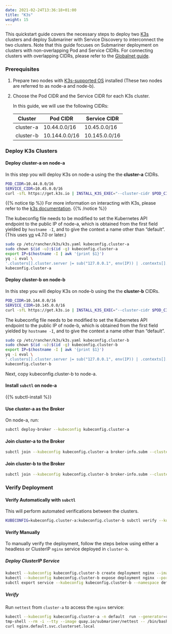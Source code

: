 ```yaml
---
date: 2021-02-24T13:36:18+01:00
title: "K3s"
weight: 15
---
```


This quickstart guide covers the necessary steps to deploy two [K3s](https://k3s.io/) clusters
and deploy Submariner with Service Discovery to interconnect the two clusters. Note that this
guide focuses on Submariner deployment on clusters with non-overlapping Pod and Service CIDRs.
For connecting clusters with overlapping CIDRs, please refer to the
[Globalnet guide](../../architecture/globalnet/).

### Prerequisites

1. Prepare two nodes with
[K3s-supported OS](https://rancher.com/docs/k3s/latest/en/installation/installation-requirements/#operating-systems)
installed (These two nodes are referred to as node-a and node-b).
2. Choose the Pod CIDR and the Service CIDR for each K3s cluster.

    In this guide, we will use the following CIDRs:

    | Cluster   | Pod CIDR     | Service CIDR |
    |-----------|--------------|--------------|
    | cluster-a |10.44.0.0/16  |10.45.0.0/16  |
    | cluster-b |10.144.0.0/16 |10.145.0.0/16 |

### Deploy K3s Clusters

#### Deploy cluster-a on node-a

In this step you will deploy K3s on node-a using the the **cluster-a** CIDRs.

```bash
POD_CIDR=10.44.0.0/16
SERVICE_CIDR=10.45.0.0/16
curl -sfL https://get.k3s.io | INSTALL_K3S_EXEC="--cluster-cidr $POD_CIDR --service-cidr $SERVICE_CIDR" sh -s -
```

{{% notice tip %}}
For more information on interacting with K3s, please refer to the [k3s documentation](https://rancher.com/docs/k3s/latest/en/quick-start/).
{{% /notice %}}

The kubeconfig file needs to be modified to set the Kubernetes API endpoint to the public IP of node-a,
which is obtained from the first field yielded by `hostname -I`, and to give the context a name other
than “default”. (This uses [yq](https://github.com/mikefarah/yq/) v4.7.0 or later.)

```bash
sudo cp /etc/rancher/k3s/k3s.yaml kubeconfig.cluster-a
sudo chown $(id -u):$(id -g) kubeconfig.cluster-a
export IP=$(hostname -I | awk '{print $1}')
yq -i eval \
'.clusters[].cluster.server |= sub("127.0.0.1", env(IP)) | .contexts[].name = "cluster-a" | .current-context = "cluster-a"' \
kubeconfig.cluster-a
```

#### Deploy cluster-b on node-b

In this step you will deploy K3s on node-b using the the **cluster-b** CIDRs.

```bash
POD_CIDR=10.144.0.0/16
SERVICE_CIDR=10.145.0.0/16
curl -sfL https://get.k3s.io | INSTALL_K3S_EXEC="--cluster-cidr $POD_CIDR --service-cidr $SERVICE_CIDR" sh -s -
```

The kubeconfig file needs to be modified to set the Kubernetes API endpoint to the public IP of node-b,
which is obtained from the first field yielded by `hostname -I`, and to give the context a name other
than “default”.

```bash
sudo cp /etc/rancher/k3s/k3s.yaml kubeconfig.cluster-b
sudo chown $(id -u):$(id -g) kubeconfig.cluster-b
export IP=$(hostname -I | awk '{print $1}')
yq -i eval \
'.clusters[].cluster.server |= sub("127.0.0.1", env(IP)) | .contexts[].name = "cluster-b" | .current-context = "cluster-b"' \
kubeconfig.cluster-b
```

Next, copy kubeconfig.cluster-b to node-a.

#### Install `subctl` on node-a

{{% subctl-install %}}

#### Use cluster-a as the Broker

On node-a, run:

```bash
subctl deploy-broker --kubeconfig kubeconfig.cluster-a
```

#### Join cluster-a to the Broker

```bash
subctl join --kubeconfig kubeconfig.cluster-a broker-info.subm --clusterid cluster-a --natt=false
```

#### Join cluster-b to the Broker

```bash
subctl join --kubeconfig kubeconfig.cluster-b broker-info.subm --clusterid cluster-b --natt=false
```

### Verify Deployment

#### Verify Automatically with `subctl`

This will perform automated verifications between the clusters.

<!-- markdownlint-disable line-length -->
```bash
KUBECONFIG=kubeconfig.cluster-a:kubeconfig.cluster-b subctl verify --kubecontexts cluster-a,cluster-b --only service-discovery,connectivity --verbose
```
<!-- markdownlint-enable line-length -->

#### Verify Manually

To manually verify the deployment, follow the steps below using either a headless or ClusterIP `nginx` service deployed in `cluster-b`.

##### Deploy ClusterIP Service

```bash
kubectl --kubeconfig kubeconfig.cluster-b create deployment nginx --image=nginx
kubectl --kubeconfig kubeconfig.cluster-b expose deployment nginx --port=80
subctl export service --kubeconfig kubeconfig.cluster-b --namespace default nginx
```

##### Verify

Run `nettest` from `cluster-a` to access the `nginx` service:

```bash
kubectl --kubeconfig kubeconfig.cluster-a -n default  run --generator=run-pod/v1 \
tmp-shell --rm -i --tty --image quay.io/submariner/nettest -- /bin/bash
curl nginx.default.svc.clusterset.local
```
